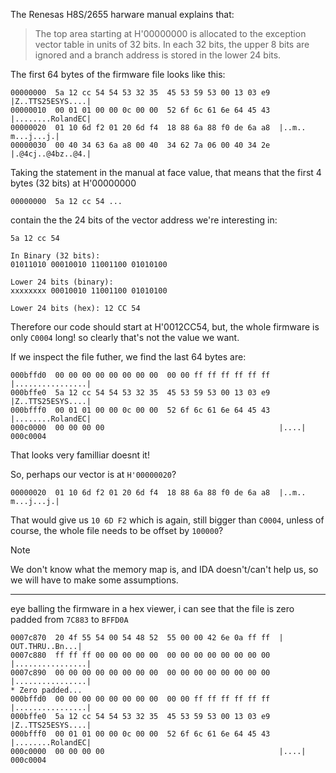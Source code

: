 The Renesas H8S/2655 harware manual explains that:

> The top area starting at H'00000000 is allocated to the exception vector table in units of 32 bits. In each 32 bits, the upper 8 bits are ignored and a branch address is stored in the lower 24 bits.

The first 64 bytes of the firmware file looks like this:

```
00000000  5a 12 cc 54 54 53 32 35  45 53 59 53 00 13 03 e9  |Z..TTS25ESYS....|
00000010  00 01 01 00 00 0c 00 00  52 6f 6c 61 6e 64 45 43  |........RolandEC|
00000020  01 10 6d f2 01 20 6d f4  18 88 6a 88 f0 de 6a a8  |..m.. m...j...j.|
00000030  00 40 34 63 6a a8 00 40  34 62 7a 06 00 40 34 2e  |.@4cj..@4bz..@4.|
```

Taking the statement in the manual at face value, that means that the first 4 bytes (32 bits) at H'00000000

```
00000000  5a 12 cc 54 ...
```

contain the the 24 bits of the vector address we're interesting in:

```
5a 12 cc 54

In Binary (32 bits):
01011010 00010010 11001100 01010100

Lower 24 bits (binary):
xxxxxxxx 00010010 11001100 01010100

Lower 24 bits (hex): 12 CC 54
```

Therefore our code should start at H'0012CC54, but, the whole firmware is only `C0004` long! so clearly that's not the value we want.

If we inspect the file futher, we find the last 64 bytes are:

```
000bffd0  00 00 00 00 00 00 00 00  00 00 ff ff ff ff ff ff  |................|
000bffe0  5a 12 cc 54 54 53 32 35  45 53 59 53 00 13 03 e9  |Z..TTS25ESYS....|
000bfff0  00 01 01 00 00 0c 00 00  52 6f 6c 61 6e 64 45 43  |........RolandEC|
000c0000  00 00 00 00                                       |....|
000c0004
```
That looks very familliar doesnt it!

So, perhaps our vector is at `H'00000020`?

```
00000020  01 10 6d f2 01 20 6d f4  18 88 6a 88 f0 de 6a a8  |..m.. m...j...j.|
```

That would give us `10 6D F2` which is again, still bigger than `C0004`, unless of course, the whole file needs to be offset by `100000`? 

> [!NOTE]
> We don't know what the memory map is, and IDA doesn't/can't help us, so we will have to make some assumptions.

---



eye balling the firmware in a hex viewer, i can see that the file is zero padded from `7C883` to `BFFD0A`

```
0007c870  20 4f 55 54 00 54 48 52  55 00 00 42 6e 0a ff ff  | OUT.THRU..Bn...|
0007c880  ff ff ff 00 00 00 00 00  00 00 00 00 00 00 00 00  |................|
0007c890  00 00 00 00 00 00 00 00  00 00 00 00 00 00 00 00  |................|
* Zero padded...
000bffd0  00 00 00 00 00 00 00 00  00 00 ff ff ff ff ff ff  |................|
000bffe0  5a 12 cc 54 54 53 32 35  45 53 59 53 00 13 03 e9  |Z..TTS25ESYS....|
000bfff0  00 01 01 00 00 0c 00 00  52 6f 6c 61 6e 64 45 43  |........RolandEC|
000c0000  00 00 00 00                                       |....|
000c0004
```


